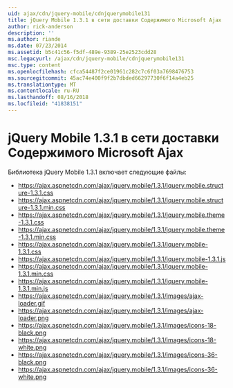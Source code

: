 ```yaml
---
uid: ajax/cdn/jquery-mobile/cdnjquerymobile131
title: jQuery Mobile 1.3.1 в сети доставки Содержимого Microsoft Ajax | Документация Майкрософт
author: rick-anderson
description: ''
ms.author: riande
ms.date: 07/23/2014
ms.assetid: b5c41c56-f5df-489e-9389-25e2523cdd28
msc.legacyurl: /ajax/cdn/jquery-mobile/cdnjquerymobile131
msc.type: content
ms.openlocfilehash: cfca54487f2ce01961c282c7c6f03a7698476753
ms.sourcegitcommit: 45ac74e400f9f2b7dbded66297730f6f14a4eb25
ms.translationtype: MT
ms.contentlocale: ru-RU
ms.lasthandoff: 08/16/2018
ms.locfileid: "41838151"
---
```

<a name="jquery-mobile-131-on-the-microsoft-ajax-cdn"></a>jQuery Mobile 1.3.1 в сети доставки Содержимого Microsoft Ajax
====================
Библиотека jQuery Mobile 1.3.1 включает следующие файлы:

- https://ajax.aspnetcdn.com/ajax/jquery.mobile/1.3.1/jquery.mobile.structure-1.3.1.css
- https://ajax.aspnetcdn.com/ajax/jquery.mobile/1.3.1/jquery.mobile.structure-1.3.1.min.css
- https://ajax.aspnetcdn.com/ajax/jquery.mobile/1.3.1/jquery.mobile.theme-1.3.1.css
- https://ajax.aspnetcdn.com/ajax/jquery.mobile/1.3.1/jquery.mobile.theme-1.3.1.min.css
- https://ajax.aspnetcdn.com/ajax/jquery.mobile/1.3.1/jquery.mobile-1.3.1.css
- https://ajax.aspnetcdn.com/ajax/jquery.mobile/1.3.1/jquery.mobile-1.3.1.js
- https://ajax.aspnetcdn.com/ajax/jquery.mobile/1.3.1/jquery.mobile-1.3.1.min.css
- https://ajax.aspnetcdn.com/ajax/jquery.mobile/1.3.1/jquery.mobile-1.3.1.min.js
- https://ajax.aspnetcdn.com/ajax/jquery.mobile/1.3.1/images/ajax-loader.gif
- https://ajax.aspnetcdn.com/ajax/jquery.mobile/1.3.1/images/ajax-loader.png
- https://ajax.aspnetcdn.com/ajax/jquery.mobile/1.3.1/images/icons-18-black.png
- https://ajax.aspnetcdn.com/ajax/jquery.mobile/1.3.1/images/icons-18-white.png
- https://ajax.aspnetcdn.com/ajax/jquery.mobile/1.3.1/images/icons-36-black.png
- https://ajax.aspnetcdn.com/ajax/jquery.mobile/1.3.1/images/icons-36-white.png
